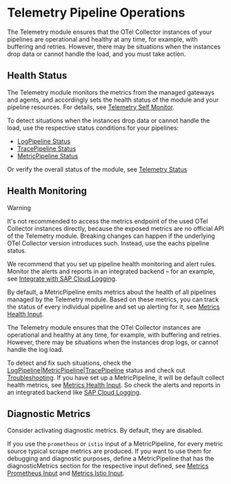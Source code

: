 # Telemetry Pipeline Operations

The Telemetry module ensures that the OTel Collector instances of your pipelines are operational and healthy at any time, for example, with buffering and retries. However, there may be situations when the instances drop data or cannot handle the load, and you must take action.

## Health Status

The Telemetry module monitors the metrics from the managed gateways and agents, and accordingly sets the health status of the module and your pipeline resources. For details, see [Telemetry Self Monitor](./../architecture/README.md#self-monitor).

To detect situations when the instances drop data or cannot handle the load, use the respective status conditions for your pipelines:

- [LogPipeline Status](./../resources/02-logpipeline.md#logpipeline-status)
- [TracePipeline Status](./../resources/04-tracepipeline.md#tracepipeline-status)
- [MetricPipeline Status](./../resources/05-metricpipeline.md#metricpipeline-status)

Or verify the overall status of the module, see [Telemetry Status](./../resources/01-telemetry.md#telemetry-cr-state)

## Health Monitoring

> [!WARNING]
> It's not recommended to access the metrics endpoint of the used OTel Collector instances directly, because the exposed metrics are no official API of the Telemetry module. Breaking changes can happen if the underlying OTel Collector version introduces such.
> Instead, use the eachs pipeline status.

We recommend that you set up pipeline health monitoring and alert rules. Monitor the alerts and reports in an integrated backend – for an example, see [Integrate with SAP Cloud Logging](./../integration/sap-cloud-logging/).

By default, a MetricPipeline emits metrics about the health of all pipelines managed by the Telemetry module. Based on these metrics, you can track the status of every individual pipeline and set up alerting for it, see [Metrics Health Input](./../metrics/health-input.md).

The Telemetry module ensures that the OTel Collector instances are operational and healthy at any time, for example, with buffering and retries. However, there may be situations when the instances drop logs, or cannot handle the log load.

To detect and fix such situations, check the [LogPipeline](./../resources/02-logpipeline.md#logpipeline-status)|[MetricPipeline](./../resources/05-metricpipeline.md#metricpipeline-status)|[TracePipeline](./../resources/04-tracepipeline.md#tracepipeline-status) status and check out [Troubleshooting](./troubleshooting.md). If you have set up a MetricPipeline, it will be default collect health metrics, see [Metrics Health Input](./../metrics/health-input.md). So check the alerts and reports in an integrated backend like [SAP Cloud Logging](./../integration/sap-cloud-logging/README.md#use-sap-cloud-logging-alerts).

## Diagnostic Metrics

Consider activating diagnostic metrics. By default, they are disabled.

If you use the `prometheus` or `istio` input of a MetricPipeline, for every metric source typical scrape metrics are produced.
If you want to use them for debugging and diagnostic purposes, define a MetricPipeline that has the diagnosticMetrics section for the respective input defined, see [Metrics Prometheus Input](./../metrics/prometheus-input.md) and [Metrics Istio Input](./../metrics/istio-input.md).
